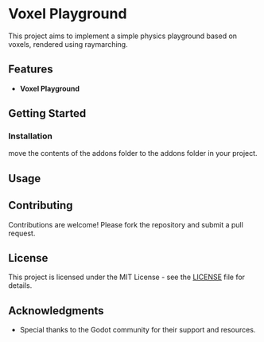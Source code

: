 # Voxel Playground
This project aims to implement a simple physics playground based on voxels, rendered using raymarching.

## Features

- **Voxel Playground**

## Getting Started

### Installation

move the contents of the addons folder to the addons folder in your project.

## Usage

## Contributing

Contributions are welcome! Please fork the repository and submit a pull request.

## License

This project is licensed under the MIT License - see the [LICENSE](LICENSE) file for details.

## Acknowledgments

- Special thanks to the Godot community for their support and resources.
